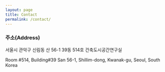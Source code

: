 ```yaml
---
layout: page
title: Contact
permalink: /contact/
---
```


### 주소(Address)

서울시 관악구 신림동 산 56-1 39동 514호 건축도시공간연구실

Room #514, Building#39
San 56-1, Shillim-dong, Kwanak-gu, Seoul, South Korea

